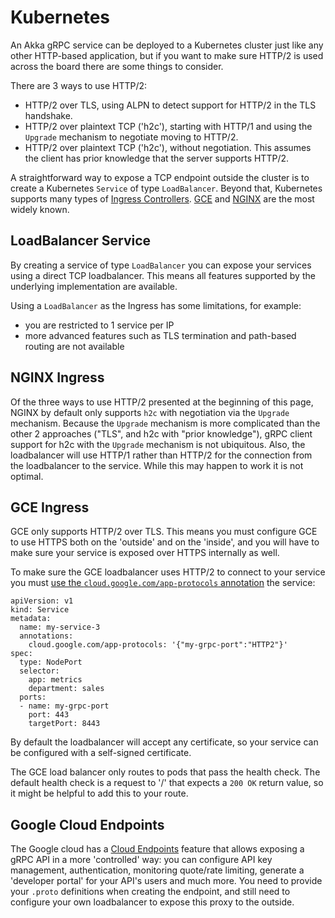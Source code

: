 # Kubernetes

An Akka gRPC service can be deployed to a Kubernetes cluster just like any other HTTP-based application,
but if you want to make sure HTTP/2 is used across the board there are some things to consider.

There are 3 ways to use HTTP/2:

* HTTP/2 over TLS, using ALPN to detect support for HTTP/2 in the TLS handshake.
* HTTP/2 over plaintext TCP ('h2c'), starting with HTTP/1 and using the `Upgrade` mechanism to negotiate moving to HTTP/2.
* HTTP/2 over plaintext TCP ('h2c'), without negotiation. This assumes the client has prior knowledge that the server supports HTTP/2.

A straightforward way to expose a TCP endpoint outside the cluster is to create a Kubernetes `Service` of type `LoadBalancer`. Beyond that, Kubernetes supports many types of [Ingress Controllers](https://kubernetes.io/docs/concepts/services-networking/ingress-controllers/).
[GCE](https://github.com/kubernetes/ingress-gce/blob/master/README.md) and [NGINX](https://github.com/kubernetes/ingress-nginx/blob/main/README.md)
are the most widely known.

## LoadBalancer Service

By creating a service of type `LoadBalancer` you can expose your services using a direct TCP loadbalancer.
This means all features supported by the underlying implementation are available.

Using a `LoadBalancer` as the Ingress has some limitations, for example:

* you are restricted to 1 service per IP
* more advanced features such as TLS termination and path-based routing are not available

## NGINX Ingress

Of the three ways to use HTTP/2 presented at the beginning of this page, NGINX by default only supports 
`h2c` with negotiation via the `Upgrade` mechanism. Because the `Upgrade` mechanism is more
complicated than the other 2 approaches ("TLS", and h2c with "prior knowledge"), gRPC client support 
for h2c with the `Upgrade` mechanism is not ubiquitous. Also, the loadbalancer will use HTTP/1 rather 
than HTTP/2 for the connection from the loadbalancer to the service. While this may happen to work it is not optimal.

## GCE Ingress

GCE only supports HTTP/2 over TLS. This means you must configure GCE to use HTTPS both on the
'outside' and on the 'inside', and you will have to make sure your service is exposed over HTTPS
internally as well.

To make sure the GCE loadbalancer uses HTTP/2 to connect to your service you must
[use the `cloud.google.com/app-protocols` annotation](https://cloud.google.com/kubernetes-engine/docs/concepts/ingress-xlb#https_tls_between_load_balancer_and_your_application) the service:

```
apiVersion: v1
kind: Service
metadata:
  name: my-service-3
  annotations:
    cloud.google.com/app-protocols: '{"my-grpc-port":"HTTP2"}'
spec:
  type: NodePort
  selector:
    app: metrics
    department: sales
  ports:
  - name: my-grpc-port
    port: 443
    targetPort: 8443
```

By default the loadbalancer will accept any certificate, so your service can be configured with
a self-signed certificate.

The GCE load balancer only routes to pods that pass the health check. The default health check
is a request to '/' that expects a `200 OK` return value, so it might be helpful to add this to your
route.

## Google Cloud Endpoints

The Google cloud has a [Cloud Endpoints](https://cloud.google.com/endpoints) feature that
allows exposing a gRPC API in a more 'controlled' way: you can configure API key management,
authentication, monitoring quote/rate limiting, generate a 'developer portal' for your API's users
and much more. You need to provide your `.proto` definitions when creating the endpoint, and
still need to configure your own loadbalancer to expose this proxy to the outside.   

